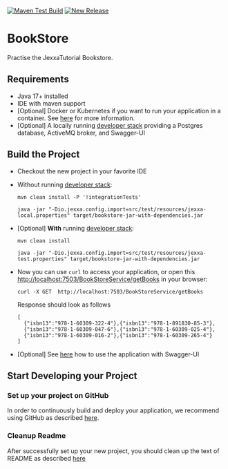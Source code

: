 [![Maven Test Build](https://github.com/LennartRoepnack/BookStore/actions/workflows/mavenBuild.yml/badge.svg)](https://github.com/LennartRoepnack/BookStore/actions/workflows/mavenBuild.yml)
[![New Release](https://github.com/LennartRoepnack/BookStore/actions/workflows/newRelease.yml/badge.svg)](https://github.com/LennartRoepnack/BookStore/actions/workflows/newRelease.yml)

# BookStore
Practise the JexxaTutorial Bookstore.
 
##  Requirements

*   Java 17+ installed
*   IDE with maven support 
*   [Optional] Docker or Kubernetes if you want to run your application in a container. See [here](README-GitHub.md) for more information.   
*   [Optional] A locally running [developer stack](deploy/developerStack.yml) providing a Postgres database, ActiveMQ broker, and Swagger-UI 

## Build the Project

*   Checkout the new project in your favorite IDE

*   Without running [developer stack](deploy/developerStack.yml):
    ```shell
    mvn clean install -P '!integrationTests'

    java -jar "-Dio.jexxa.config.import=src/test/resources/jexxa-local.properties" target/bookstore-jar-with-dependencies.jar
    ```

*   [Optional] **With** running [developer stack](deploy/developerStack.yml):
    ```shell
    mvn clean install
    
    java -jar "-Dio.jexxa.config.import=src/test/resources/jexxa-test.properties" target/bookstore-jar-with-dependencies.jar
    ```

*   Now you can use `curl` to access your application, or open this [http://localhost:7503/BookStoreService/getBooks](http://localhost:7503/BookStoreService/getBooks) in your browser:
    ```Console
    curl -X GET  http://localhost:7503/BookStoreService/getBooks
    ```
    Response should look as follows 
    ```Console
    [
      {"isbn13":"978-1-60309-322-4"},{"isbn13":"978-1-891830-85-3"},
      {"isbn13":"978-1-60309-047-6"},{"isbn13":"978-1-60309-025-4"},
      {"isbn13":"978-1-60309-016-2"},{"isbn13":"978-1-60309-265-4"}
    ]
    ```
*   [Optional] See [here](https://github.com/jexxa-projects/JexxaTutorials/blob/main/BookStore/README-OPENAPI.md#explore-openapi) how to use the application with Swagger-UI

## Start Developing your Project

### Set up your project on GitHub  

In order to continuously build and deploy your application, we recommend using GitHub as described [here](README-GitHub.md).

### Cleanup Readme

After successfully set up your new project, you should clean up the text of README as described [here](https://www.makeareadme.com)    
